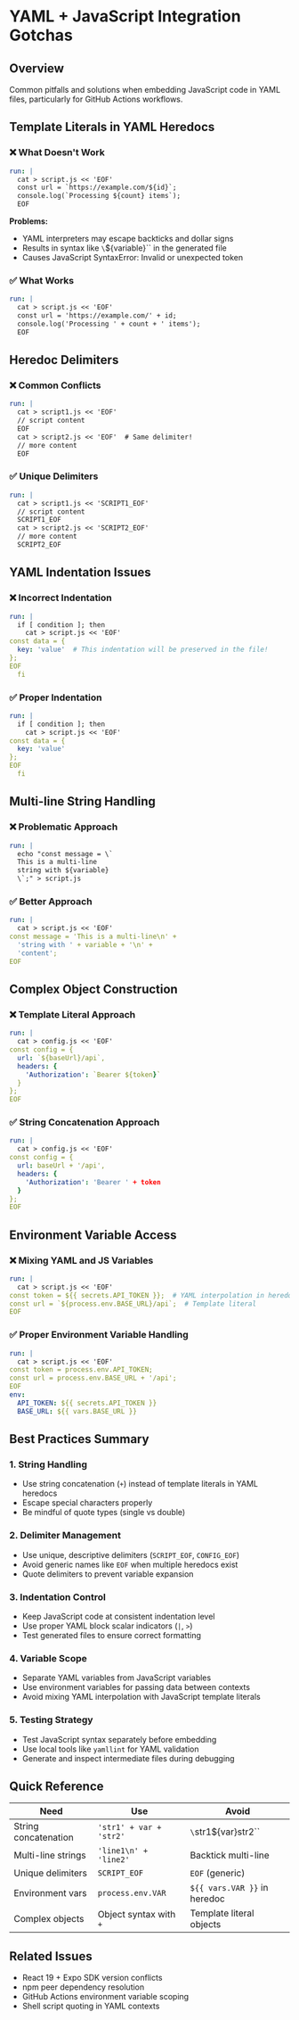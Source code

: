 # YAML + JavaScript Integration Gotchas

## Overview
Common pitfalls and solutions when embedding JavaScript code in YAML files, particularly for GitHub Actions workflows.

## Template Literals in YAML Heredocs

### ❌ What Doesn't Work
```yaml
run: |
  cat > script.js << 'EOF'
  const url = `https://example.com/${id}`;
  console.log(`Processing ${count} items`);
  EOF
```

**Problems:**
- YAML interpreters may escape backticks and dollar signs
- Results in syntax like `\`\${variable}\`` in the generated file
- Causes JavaScript SyntaxError: Invalid or unexpected token

### ✅ What Works
```yaml
run: |
  cat > script.js << 'EOF'
  const url = 'https://example.com/' + id;
  console.log('Processing ' + count + ' items');
  EOF
```

## Heredoc Delimiters

### ❌ Common Conflicts
```yaml
run: |
  cat > script1.js << 'EOF'
  // script content
  EOF
  cat > script2.js << 'EOF'  # Same delimiter!
  // more content
  EOF
```

### ✅ Unique Delimiters
```yaml
run: |
  cat > script1.js << 'SCRIPT1_EOF'
  // script content
  SCRIPT1_EOF
  cat > script2.js << 'SCRIPT2_EOF'
  // more content
  SCRIPT2_EOF
```

## YAML Indentation Issues

### ❌ Incorrect Indentation
```yaml
run: |
  if [ condition ]; then
    cat > script.js << 'EOF'
const data = {
  key: 'value'  # This indentation will be preserved in the file!
};
EOF
  fi
```

### ✅ Proper Indentation
```yaml
run: |
  if [ condition ]; then
    cat > script.js << 'EOF'
const data = {
  key: 'value'
};
EOF
  fi
```

## Multi-line String Handling

### ❌ Problematic Approach
```yaml
run: |
  echo "const message = \`
  This is a multi-line
  string with ${variable}
  \`;" > script.js
```

### ✅ Better Approach
```yaml
run: |
  cat > script.js << 'EOF'
const message = 'This is a multi-line\n' +
  'string with ' + variable + '\n' +
  'content';
EOF
```

## Complex Object Construction

### ❌ Template Literal Approach
```yaml
run: |
  cat > config.js << 'EOF'
const config = {
  url: `${baseUrl}/api`,
  headers: {
    'Authorization': `Bearer ${token}`
  }
};
EOF
```

### ✅ String Concatenation Approach
```yaml
run: |
  cat > config.js << 'EOF'
const config = {
  url: baseUrl + '/api',
  headers: {
    'Authorization': 'Bearer ' + token
  }
};
EOF
```

## Environment Variable Access

### ❌ Mixing YAML and JS Variables
```yaml
run: |
  cat > script.js << 'EOF'
const token = ${{ secrets.API_TOKEN }};  # YAML interpolation in heredoc
const url = `${process.env.BASE_URL}/api`;  # Template literal
EOF
```

### ✅ Proper Environment Variable Handling
```yaml
run: |
  cat > script.js << 'EOF'
const token = process.env.API_TOKEN;
const url = process.env.BASE_URL + '/api';
EOF
env:
  API_TOKEN: ${{ secrets.API_TOKEN }}
  BASE_URL: ${{ vars.BASE_URL }}
```

## Best Practices Summary

### 1. String Handling
- Use string concatenation (`+`) instead of template literals in YAML heredocs
- Escape special characters properly
- Be mindful of quote types (single vs double)

### 2. Delimiter Management
- Use unique, descriptive delimiters (`SCRIPT_EOF`, `CONFIG_EOF`)
- Avoid generic names like `EOF` when multiple heredocs exist
- Quote delimiters to prevent variable expansion

### 3. Indentation Control
- Keep JavaScript code at consistent indentation level
- Use proper YAML block scalar indicators (`|`, `>`)
- Test generated files to ensure correct formatting

### 4. Variable Scope
- Separate YAML variables from JavaScript variables
- Use environment variables for passing data between contexts
- Avoid mixing YAML interpolation with JavaScript template literals

### 5. Testing Strategy
- Test JavaScript syntax separately before embedding
- Use local tools like `yamllint` for YAML validation
- Generate and inspect intermediate files during debugging

## Quick Reference

| Need | Use | Avoid |
|------|-----|-------|
| String concatenation | `'str1' + var + 'str2'` | `\`str1\${var}str2\`` |
| Multi-line strings | `'line1\n' + 'line2'` | Backtick multi-line |
| Unique delimiters | `SCRIPT_EOF` | `EOF` (generic) |
| Environment vars | `process.env.VAR` | `${{ vars.VAR }}` in heredoc |
| Complex objects | Object syntax with `+` | Template literal objects |

## Related Issues
- React 19 + Expo SDK version conflicts
- npm peer dependency resolution
- GitHub Actions environment variable scoping
- Shell script quoting in YAML contexts